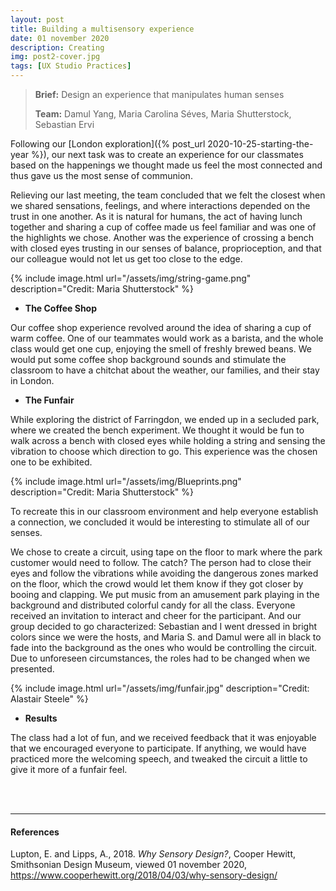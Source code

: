 ```yaml
---
layout: post
title: Building a multisensory experience
date: 01 november 2020
description: Creating 
img: post2-cover.jpg
tags: [UX Studio Practices] 
---
```


> **Brief:** Design an experience that manipulates human senses
>
> **Team:** Damul Yang, Maria Carolina Séves, Maria Shutterstock, Sebastian Ervi 


Following our [London exploration]({% post_url 2020-10-25-starting-the-year %}), our next task was to create an experience for our classmates based on the happenings we thought made us feel the most connected and thus gave us the most sense of communion.

Relieving our last meeting, the team concluded that we felt the closest when we shared sensations, feelings, and where interactions depended on the trust in one another.  As it is natural for humans, the act of having lunch together and sharing a cup of coffee made us feel familiar and was one of the highlights we chose.  Another was the experience of crossing a bench with closed eyes trusting in our senses of balance, proprioception, and that our colleague would not let us get too close to the edge.

{% include image.html url="/assets/img/string-game.png" description="Credit: Maria Shutterstock" %}


* **The Coffee Shop**

Our coffee shop experience revolved around the idea of sharing a cup of warm coffee. One of our teammates would work as a barista, and the whole class would get one cup, enjoying the smell of freshly brewed beans. We would put some coffee shop background sounds and stimulate the classroom to have a chitchat about the weather, our families, and their stay in London.


* **The Funfair**

While exploring the district of Farringdon, we ended up in a secluded park, where we created the bench experiment. We thought it would be fun to walk across a bench with closed eyes while holding a string and sensing the vibration to choose which direction to go. This experience was the chosen one to be exhibited.

{% include image.html url="/assets/img/Blueprints.png" description="Credit: Maria Shutterstock" %}

To recreate this in our classroom environment and help everyone establish a connection, we concluded it would be interesting to stimulate all of our senses. 

We chose to create a circuit, using tape on the floor to mark where the park customer would need to follow. The catch? The person had to close their eyes and follow the vibrations while avoiding the dangerous zones marked on the floor, which the crowd would let them know if they got closer by booing and clapping. We put music from an amusement park playing in the background and distributed colorful candy for all the class. Everyone received an invitation to interact and cheer for the participant. And our group decided to go characterized: Sebastian and I went dressed in bright colors since we were the hosts, and Maria S. and Damul were all in black to fade into the background as the ones who would be controlling the circuit. Due to unforeseen circumstances, the roles had to be changed when we presented.

{% include image.html url="/assets/img/funfair.jpg" description="Credit: Alastair Steele" %}

* **Results**


The class had a lot of fun, and we received feedback that it was enjoyable that we encouraged everyone to participate. If anything, we would have practiced more the welcoming speech, and tweaked the circuit a little to give it more of a funfair feel.


<br>
<br>

***

#### References

Lupton, E. and Lipps, A., 2018. *Why Sensory Design?*, Cooper Hewitt, Smithsonian Design Museum, viewed 01 november 2020, <https://www.cooperhewitt.org/2018/04/03/why-sensory-design/> 





<!-- {% include image.html url="/assets/img/The_Human_Senses.jpg" description="My cat, Robert Downey Jr." %}

|![The human senses]({{site.baseurl}}/assets/img/The_Human_Senses.jpg)| 
|:--:| 
| *the human senses* | -->
